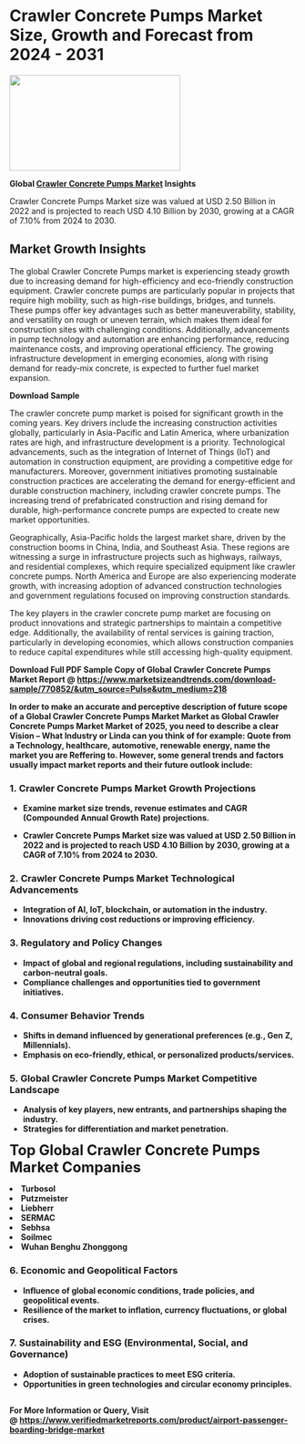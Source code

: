 <H1>Crawler Concrete Pumps Market Size, Growth and Forecast from 2024 - 2031</H1><img class="aligncenter size-medium wp-image-584254" src="https://thirdeyenews.in/wp-content/uploads/2024/09/Global-Market-Research-300x168.jpeg" alt="" width="300" height="168" /><p><strong>Global&nbsp;<a href="https://www.marketsizeandtrends.com/download-sample/770852/&amp;utm_source=Pulse&amp;utm_medium=218">Crawler Concrete Pumps Market</a> Insights</strong></p><p>Crawler Concrete Pumps Market size was valued at USD 2.50 Billion in 2022 and is projected to reach USD 4.10 Billion by 2030, growing at a CAGR of 7.10% from 2024 to 2030.</p><p><h2>Market Growth Insights</h2> <p>The global Crawler Concrete Pumps market is experiencing steady growth due to increasing demand for high-efficiency and eco-friendly construction equipment. Crawler concrete pumps are particularly popular in projects that require high mobility, such as high-rise buildings, bridges, and tunnels. These pumps offer key advantages such as better maneuverability, stability, and versatility on rough or uneven terrain, which makes them ideal for construction sites with challenging conditions. Additionally, advancements in pump technology and automation are enhancing performance, reducing maintenance costs, and improving operational efficiency. The growing infrastructure development in emerging economies, along with rising demand for ready-mix concrete, is expected to further fuel market expansion.</p> <p><strong>Download Sample</strong></p> <p>The crawler concrete pump market is poised for significant growth in the coming years. Key drivers include the increasing construction activities globally, particularly in Asia-Pacific and Latin America, where urbanization rates are high, and infrastructure development is a priority. Technological advancements, such as the integration of Internet of Things (IoT) and automation in construction equipment, are providing a competitive edge for manufacturers. Moreover, government initiatives promoting sustainable construction practices are accelerating the demand for energy-efficient and durable construction machinery, including crawler concrete pumps. The increasing trend of prefabricated construction and rising demand for durable, high-performance concrete pumps are expected to create new market opportunities.</p> <p>Geographically, Asia-Pacific holds the largest market share, driven by the construction booms in China, India, and Southeast Asia. These regions are witnessing a surge in infrastructure projects such as highways, railways, and residential complexes, which require specialized equipment like crawler concrete pumps. North America and Europe are also experiencing moderate growth, with increasing adoption of advanced construction technologies and government regulations focused on improving construction standards.</p> <p>The key players in the crawler concrete pump market are focusing on product innovations and strategic partnerships to maintain a competitive edge. Additionally, the availability of rental services is gaining traction, particularly in developing economies, which allows construction companies to reduce capital expenditures while still accessing high-quality equipment.</p> <p><strong></p><p><span class=""><strong>Download Full PDF Sample Copy of Global Crawler Concrete Pumps Market Report</strong> @ <a href="https://www.marketsizeandtrends.com/download-sample/770852/&amp;utm_source=Pulse&amp;utm_medium=218" target="_blank">https://www.marketsizeandtrends.com/download-sample/770852/&amp;utm_source=Pulse&amp;utm_medium=218</a></span></p><p>In order to make an accurate and perceptive description of future scope of a Global&nbsp;Crawler Concrete Pumps Market Market as Global&nbsp;Crawler Concrete Pumps Market Market of 2025, you need to describe a clear Vision &ndash; What Industry or Linda can you think of for example: Quote from a Technology, healthcare, automotive, renewable energy, name the market you are Reffering to. However, some general trends and factors usually impact market reports and their future outlook include:</p><h3>1.&nbsp;<strong>Crawler Concrete Pumps Market Growth Projections</strong></h3><ul><li>Examine market size trends, revenue estimates and CAGR (Compounded Annual Growth Rate) projections.</li><li><p>Crawler Concrete Pumps Market size was valued at USD 2.50 Billion in 2022 and is projected to reach USD 4.10 Billion by 2030, growing at a CAGR of 7.10% from 2024 to 2030.</p></li></ul><h3>2.&nbsp;<strong>Crawler Concrete Pumps Market Technological Advancements</strong></h3><ul><li>Integration of AI, IoT, blockchain, or automation in the industry.</li><li>Innovations driving cost reductions or improving efficiency.</li></ul><h3>3.&nbsp;<strong>Regulatory and Policy Changes</strong></h3><ul><li>Impact of global and regional regulations, including sustainability and carbon-neutral goals.</li><li>Compliance challenges and opportunities tied to government initiatives.</li></ul><h3>4.&nbsp;<strong>Consumer Behavior Trends</strong></h3><ul><li>Shifts in demand influenced by generational preferences (e.g., Gen Z, Millennials).</li><li>Emphasis on eco-friendly, ethical, or personalized products/services.</li></ul><h3>5.&nbsp;<strong>Global Crawler Concrete Pumps Market Competitive Landscape</strong></h3><ul><li>Analysis of key players, new entrants, and partnerships shaping the industry.</li><li>Strategies for differentiation and market penetration.</li></ul><p data-pm-slice="1 1 []"><span style="color: inherit; font-family: inherit; font-size: 25px;">Top Global Crawler Concrete Pumps Market Companies</span></p><div class="" data-test-id=""><p><li>Turbosol</li><li> Putzmeister</li><li> Liebherr</li><li> SERMAC</li><li> Sebhsa</li><li> Soilmec</li><li> Wuhan Benghu Zhonggong</li></p></div><h3>6.&nbsp;<strong>Economic and Geopolitical Factors</strong></h3><ul><li>Influence of global economic conditions, trade policies, and geopolitical events.</li><li>Resilience of the market to inflation, currency fluctuations, or global crises.</li></ul><h3>7.&nbsp;<strong>Sustainability and ESG (Environmental, Social, and Governance)</strong></h3><ul><li>Adoption of sustainable practices to meet ESG criteria.</li><li>Opportunities in green technologies and circular economy principles.</li></ul><h2><strong style="font-size: 14px;">For More Information or Query, Visit @&nbsp;</strong><a style="background-color: #ffffff; font-size: 14px;" href="https://www.marketsizeandtrends.com/report/crawler-concrete-pumps-market/" target="_blank">https://www.verifiedmarketreports.com/product/airport-passenger-boarding-bridge-market</a></h2>
